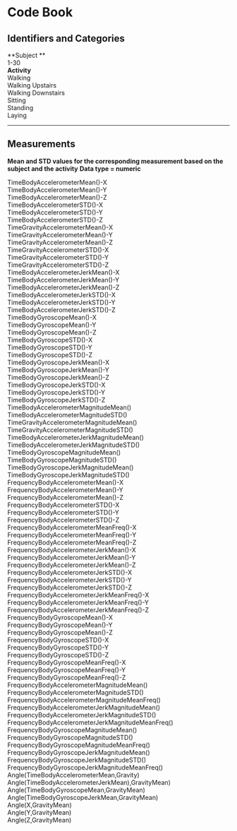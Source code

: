 Code Book
=========

Identifiers and Categories
--------------------------

**Subject **  
1-30  
**Activity**  
Walking  
Walking Upstairs  
Walking Downstairs  
Sitting  
Standing  
Laying

------------------------------------------------------------------------

Measurements
------------

**Mean and STD values for the corresponding measurement based on the
subject and the activity** **Data type = numeric**

TimeBodyAccelerometerMean()-X  
TimeBodyAccelerometerMean()-Y  
TimeBodyAccelerometerMean()-Z  
TimeBodyAccelerometerSTD()-X  
TimeBodyAccelerometerSTD()-Y  
TimeBodyAccelerometerSTD()-Z  
TimeGravityAccelerometerMean()-X  
TimeGravityAccelerometerMean()-Y  
TimeGravityAccelerometerMean()-Z  
TimeGravityAccelerometerSTD()-X  
TimeGravityAccelerometerSTD()-Y  
TimeGravityAccelerometerSTD()-Z  
TimeBodyAccelerometerJerkMean()-X  
TimeBodyAccelerometerJerkMean()-Y  
TimeBodyAccelerometerJerkMean()-Z  
TimeBodyAccelerometerJerkSTD()-X  
TimeBodyAccelerometerJerkSTD()-Y  
TimeBodyAccelerometerJerkSTD()-Z  
TimeBodyGyroscopeMean()-X  
TimeBodyGyroscopeMean()-Y  
TimeBodyGyroscopeMean()-Z  
TimeBodyGyroscopeSTD()-X  
TimeBodyGyroscopeSTD()-Y  
TimeBodyGyroscopeSTD()-Z  
TimeBodyGyroscopeJerkMean()-X  
TimeBodyGyroscopeJerkMean()-Y  
TimeBodyGyroscopeJerkMean()-Z  
TimeBodyGyroscopeJerkSTD()-X  
TimeBodyGyroscopeJerkSTD()-Y  
TimeBodyGyroscopeJerkSTD()-Z  
TimeBodyAccelerometerMagnitudeMean()  
TimeBodyAccelerometerMagnitudeSTD()  
TimeGravityAccelerometerMagnitudeMean()  
TimeGravityAccelerometerMagnitudeSTD()  
TimeBodyAccelerometerJerkMagnitudeMean()  
TimeBodyAccelerometerJerkMagnitudeSTD()  
TimeBodyGyroscopeMagnitudeMean()  
TimeBodyGyroscopeMagnitudeSTD()  
TimeBodyGyroscopeJerkMagnitudeMean()  
TimeBodyGyroscopeJerkMagnitudeSTD()  
FrequencyBodyAccelerometerMean()-X  
FrequencyBodyAccelerometerMean()-Y  
FrequencyBodyAccelerometerMean()-Z  
FrequencyBodyAccelerometerSTD()-X  
FrequencyBodyAccelerometerSTD()-Y  
FrequencyBodyAccelerometerSTD()-Z  
FrequencyBodyAccelerometerMeanFreq()-X  
FrequencyBodyAccelerometerMeanFreq()-Y  
FrequencyBodyAccelerometerMeanFreq()-Z  
FrequencyBodyAccelerometerJerkMean()-X  
FrequencyBodyAccelerometerJerkMean()-Y  
FrequencyBodyAccelerometerJerkMean()-Z  
FrequencyBodyAccelerometerJerkSTD()-X  
FrequencyBodyAccelerometerJerkSTD()-Y  
FrequencyBodyAccelerometerJerkSTD()-Z  
FrequencyBodyAccelerometerJerkMeanFreq()-X  
FrequencyBodyAccelerometerJerkMeanFreq()-Y  
FrequencyBodyAccelerometerJerkMeanFreq()-Z  
FrequencyBodyGyroscopeMean()-X  
FrequencyBodyGyroscopeMean()-Y  
FrequencyBodyGyroscopeMean()-Z  
FrequencyBodyGyroscopeSTD()-X  
FrequencyBodyGyroscopeSTD()-Y  
FrequencyBodyGyroscopeSTD()-Z  
FrequencyBodyGyroscopeMeanFreq()-X  
FrequencyBodyGyroscopeMeanFreq()-Y  
FrequencyBodyGyroscopeMeanFreq()-Z  
FrequencyBodyAccelerometerMagnitudeMean()  
FrequencyBodyAccelerometerMagnitudeSTD()  
FrequencyBodyAccelerometerMagnitudeMeanFreq()  
FrequencyBodyAccelerometerJerkMagnitudeMean()  
FrequencyBodyAccelerometerJerkMagnitudeSTD()  
FrequencyBodyAccelerometerJerkMagnitudeMeanFreq()  
FrequencyBodyGyroscopeMagnitudeMean()  
FrequencyBodyGyroscopeMagnitudeSTD()  
FrequencyBodyGyroscopeMagnitudeMeanFreq()  
FrequencyBodyGyroscopeJerkMagnitudeMean()  
FrequencyBodyGyroscopeJerkMagnitudeSTD()  
FrequencyBodyGyroscopeJerkMagnitudeMeanFreq()  
Angle(TimeBodyAccelerometerMean,Gravity)  
Angle(TimeBodyAccelerometerJerkMean),GravityMean)  
Angle(TimeBodyGyroscopeMean,GravityMean)  
Angle(TimeBodyGyroscopeJerkMean,GravityMean)  
Angle(X,GravityMean)  
Angle(Y,GravityMean)  
Angle(Z,GravityMean)
